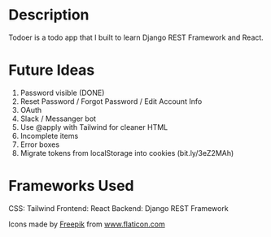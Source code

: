 # Description

Todoer is a todo app that I built to learn Django REST Framework and React.

# Future Ideas

<!-- TODO: IDEAS -->
<!-- Open preview with ctrl+k v or ctrl+shift+v -->

1. Password visible (DONE)
2. Reset Password / Forgot Password / Edit Account Info
3. OAuth
4. Slack / Messanger bot
5. Use @apply with Tailwind for cleaner HTML
6. Incomplete items
7. Error boxes
8. Migrate tokens from localStorage into cookies (bit.ly/3eZ2MAh)

# Frameworks Used

CSS: Tailwind
Frontend: React
Backend: Django REST Framework

<div>Icons made by <a href="http://www.freepik.com/" title="Freepik">Freepik</a> from <a href="https://www.flaticon.com/" title="Flaticon">www.flaticon.com</a></div>
